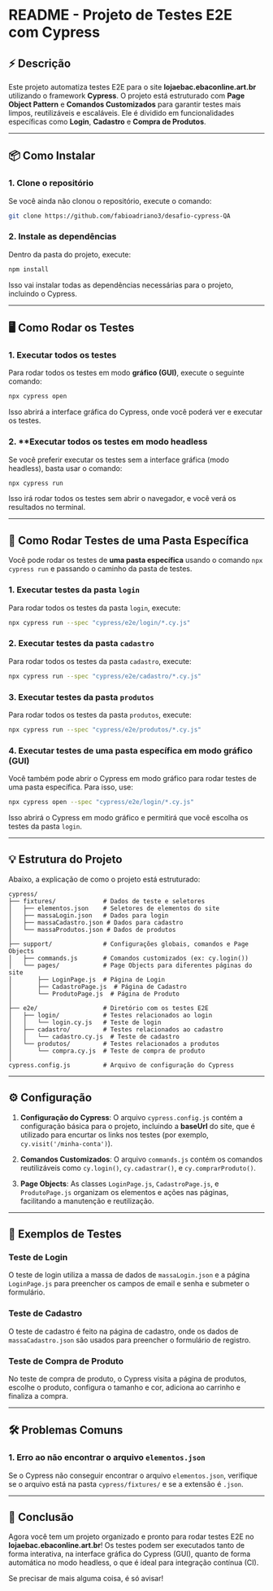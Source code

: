 
# README - Projeto de Testes E2E com Cypress

## ⚡ Descrição

Este projeto automatiza testes E2E para o site **lojaebac.ebaconline.art.br** utilizando o framework **Cypress**. O projeto está estruturado com **Page Object Pattern** e **Comandos Customizados** para garantir testes mais limpos, reutilizáveis e escaláveis. Ele é dividido em funcionalidades específicas como **Login**, **Cadastro** e **Compra de Produtos**.

---

## 📦 Como Instalar

### 1. **Clone o repositório**

Se você ainda não clonou o repositório, execute o comando:

```bash
git clone https://github.com/fabioadriano3/desafio-cypress-QA
```

### 2. **Instale as dependências**

Dentro da pasta do projeto, execute:

```bash
npm install
```

Isso vai instalar todas as dependências necessárias para o projeto, incluindo o Cypress.

---

## 🖥️ Como Rodar os Testes

### 1. **Executar todos os testes**

Para rodar todos os testes em modo **gráfico (GUI)**, execute o seguinte comando:

```bash
npx cypress open
```

Isso abrirá a interface gráfica do Cypress, onde você poderá ver e executar os testes.

### 2. **Executar todos os testes em **modo headless**

Se você preferir executar os testes sem a interface gráfica (modo headless), basta usar o comando:

```bash
npx cypress run
```

Isso irá rodar todos os testes sem abrir o navegador, e você verá os resultados no terminal.

---


## 🧪 Como Rodar Testes de uma Pasta Específica

Você pode rodar os testes de **uma pasta específica** usando o comando `npx cypress run` e passando o caminho da pasta de testes.

### 1. **Executar testes da pasta `login`**

Para rodar todos os testes da pasta `login`, execute:

```bash
npx cypress run --spec "cypress/e2e/login/*.cy.js"
```

### 2. **Executar testes da pasta `cadastro`**

Para rodar todos os testes da pasta `cadastro`, execute:

```bash
npx cypress run --spec "cypress/e2e/cadastro/*.cy.js"
```

### 3. **Executar testes da pasta `produtos`**

Para rodar todos os testes da pasta `produtos`, execute:

```bash
npx cypress run --spec "cypress/e2e/produtos/*.cy.js"
```

### 4. **Executar testes de uma pasta específica em modo gráfico (GUI)**

Você também pode abrir o Cypress em modo gráfico para rodar testes de uma pasta específica. Para isso, use:

```bash
npx cypress open --spec "cypress/e2e/login/*.cy.js"
```

Isso abrirá o Cypress em modo gráfico e permitirá que você escolha os testes da pasta `login`.

---

## 💡 Estrutura do Projeto

Abaixo, a explicação de como o projeto está estruturado:

```
cypress/
├── fixtures/             # Dados de teste e seletores
│   ├── elementos.json    # Seletores de elementos do site
│   ├── massaLogin.json   # Dados para login
│   ├── massaCadastro.json # Dados para cadastro
│   └── massaProdutos.json # Dados de produtos
│
├── support/              # Configurações globais, comandos e Page Objects
│   ├── commands.js       # Comandos customizados (ex: cy.login())
│   └── pages/            # Page Objects para diferentes páginas do site
│       ├── LoginPage.js  # Página de Login
│       ├── CadastroPage.js  # Página de Cadastro
│       └── ProdutoPage.js  # Página de Produto
│
├── e2e/                  # Diretório com os testes E2E
│   ├── login/            # Testes relacionados ao login
│   │   └── login.cy.js   # Teste de login
│   ├── cadastro/         # Testes relacionados ao cadastro
│   │   └── cadastro.cy.js  # Teste de cadastro
│   └── produtos/         # Testes relacionados a produtos
│       └── compra.cy.js  # Teste de compra de produto
│
cypress.config.js         # Arquivo de configuração do Cypress
```

---

## ⚙️ Configuração

1. **Configuração do Cypress**: O arquivo `cypress.config.js` contém a configuração básica para o projeto, incluindo a **baseUrl** do site, que é utilizado para encurtar os links nos testes (por exemplo, `cy.visit('/minha-conta')`).

2. **Comandos Customizados**: O arquivo `commands.js` contém os comandos reutilizáveis como `cy.login()`, `cy.cadastrar()`, e `cy.comprarProduto()`.

3. **Page Objects**: As classes `LoginPage.js`, `CadastroPage.js`, e `ProdutoPage.js` organizam os elementos e ações nas páginas, facilitando a manutenção e reutilização.

---

## 🔄 Exemplos de Testes

### Teste de Login

O teste de login utiliza a massa de dados de `massaLogin.json` e a página `LoginPage.js` para preencher os campos de email e senha e submeter o formulário.

### Teste de Cadastro

O teste de cadastro é feito na página de cadastro, onde os dados de `massaCadastro.json` são usados para preencher o formulário de registro.

### Teste de Compra de Produto

No teste de compra de produto, o Cypress visita a página de produtos, escolhe o produto, configura o tamanho e cor, adiciona ao carrinho e finaliza a compra.

---

## 🛠️ Problemas Comuns

### 1. **Erro ao não encontrar o arquivo `elementos.json`**
Se o Cypress não conseguir encontrar o arquivo `elementos.json`, verifique se o arquivo está na pasta `cypress/fixtures/` e se a extensão é `.json`.

---

## 📄 Conclusão

Agora você tem um projeto organizado e pronto para rodar testes E2E no **lojaebac.ebaconline.art.br**! Os testes podem ser executados tanto de forma interativa, na interface gráfica do Cypress (GUI), quanto de forma automática no modo headless, o que é ideal para integração contínua (CI).

Se precisar de mais alguma coisa, é só avisar!

